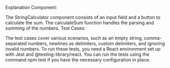 Explanation
Component:

The StringCalculator component consists of an input field and a button to calculate the sum.
The calculateSum function handles the parsing and summing of the numbers.
Test Cases:

The test cases cover various scenarios, such as an empty string, comma-separated numbers, newlines as delimiters, custom delimiters, and ignoring invalid numbers.
To run these tests, you need a React environment set up with Jest and @testing-library/react. You can run the tests using the command npm test if you have the necessary configuration in place.
